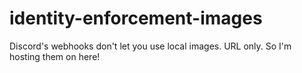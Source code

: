 # identity-enforcement-images

Discord's webhooks don't let you use local images. URL only. So I'm hosting them on here!
